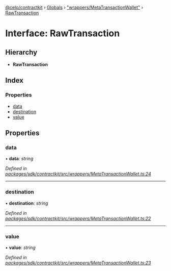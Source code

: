 [@celo/contractkit](../README.md) › [Globals](../globals.md) › ["wrappers/MetaTransactionWallet"](../modules/_wrappers_metatransactionwallet_.md) › [RawTransaction](_wrappers_metatransactionwallet_.rawtransaction.md)

# Interface: RawTransaction

## Hierarchy

* **RawTransaction**

## Index

### Properties

* [data](_wrappers_metatransactionwallet_.rawtransaction.md#data)
* [destination](_wrappers_metatransactionwallet_.rawtransaction.md#destination)
* [value](_wrappers_metatransactionwallet_.rawtransaction.md#value)

## Properties

###  data

• **data**: *string*

*Defined in [packages/sdk/contractkit/src/wrappers/MetaTransactionWallet.ts:24](https://github.com/celo-org/celo-monorepo/blob/contractkit-v1.2.2/packages/sdk/contractkit/src/wrappers/MetaTransactionWallet.ts#L24)*

___

###  destination

• **destination**: *string*

*Defined in [packages/sdk/contractkit/src/wrappers/MetaTransactionWallet.ts:22](https://github.com/celo-org/celo-monorepo/blob/contractkit-v1.2.2/packages/sdk/contractkit/src/wrappers/MetaTransactionWallet.ts#L22)*

___

###  value

• **value**: *string*

*Defined in [packages/sdk/contractkit/src/wrappers/MetaTransactionWallet.ts:23](https://github.com/celo-org/celo-monorepo/blob/contractkit-v1.2.2/packages/sdk/contractkit/src/wrappers/MetaTransactionWallet.ts#L23)*
